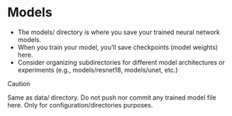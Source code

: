 # Models

- The models/ directory is where you save your trained neural network models.
- When you train your model, you’ll save checkpoints (model weights) here.
- Consider organizing subdirectories for different model architectures or experiments (e.g., models/resnet18, models/unet, etc.)

> [!CAUTION]
> Same as data/ directory. Do not push nor commit any trained model file here. Only for configuration/directories purposes.
